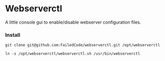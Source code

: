 # Webserverctl

A little console gui to enable/disable webserver configuration files.

### Install
`git clone git@github.com:FailedCode/webserverctl.git /opt/webserverctl`

`ln -s /opt/webserverctl/webserverctl.sh /usr/bin/webserverctl`
